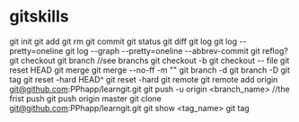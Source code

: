 # gitskills
git init
git add
git rm <file>
git commit
git status
git diff <file nam>
git log
git log --pretty=oneline
git log --graph --pretty=oneline --abbrev-commit
git reflog?
git checkout <branch name>
git branch  //see branchs
git checkout -b <branch name>
git checkout -- file
git reset HEAD <file>
git merge <branch name>
git merge --no-ff -m "" <branch name>
git branch -d <branch name>
git branch -D <branch name>
git tag <tag name>
git reset -hard HEAD^
git reset -hard <commit id>
git remote
git remote add origin git@github.com:PPhapp/learngit.git
git push -u origin <branch_name>   //the frist push
git push origin master
git clone git@github.com:PPhapp/learngit.git
git show <tag_name>
git tag
